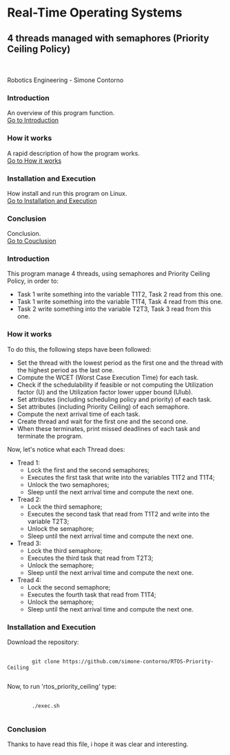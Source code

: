 # Real-Time Operating Systems
## 4 threads managed with semaphores (Priority Ceiling Policy)

<br><br>
Robotics Engineering - Simone Contorno<br>

### Introduction
An overview of this program function.<br>
[Go to Introduction](#intro)

### How it works
A rapid description of how the program works.<br>
[Go to How it works](#how)

### Installation and Execution
How install and run this program on Linux.<br>
[Go to Installation and Execution](#installation)

### Conclusion
Conclusion.<br>
[Go to Couclusion](#conclusion)

<a name="intro"></a>
### Introduction

This program manage 4 threads, using semaphores and Priority Ceiling Policy, in order to:
<ul>
    <li>Task 1 write something into the variable T1T2, Task 2 read from this one.</li>
    <li>Task 1 write something into the variable T1T4, Task 4 read from this one.</li>
    <li>Task 2 write something into the variable T2T3, Task 3 read from this one.</li>
</ul>

<a name="how"></a>
### How it works

To do this, the following steps have been followed:
<ul>
    <li>Set the thread with the lowest period as the first one and the
    thread with the highest period as the last one.</li>
    <li>Compute the WCET (Worst Case Execution Time) for each task.</li>
    <li>Check if the schedulability if feasible or not computing the 
    Utilization factor (U) and the Utilization factor lower upper bound
    (Ulub).</li>
    <li>Set attributes (including scheduling policy and priority) of each task.</li>
    <li>Set attributes (including Priority Ceiling) of each semaphore.</li>
    <li>Compute the next arrival time of each task.</li>
    <li>Create thread and wait for the first one and the second one.</li>
    <li>When these terminates, print missed deadlines of each task and terminate the program.</li>
</ul>

Now, let's notice what each Thread does:
<ul>
    <li>Tread 1: 
        <ul>
            <li>Lock the first and the second semaphores;</li>
            <li>Executes the first task that write into the variables T1T2 and T1T4;</li>
            <li>Unlock the two semaphores;</li>
            <li>Sleep until the next arrival time and compute the next one.</li>
        </ul>
    </li>
    <li>Tread 2: 
        <ul>
            <li>Lock the third semaphore;</li>
            <li>Executes the second task that read from T1T2 and write into the variable T2T3;</li>
            <li>Unlock the semaphore;</li>
            <li>Sleep until the next arrival time and compute the next one.</li>
        </ul>
    </li>
    <li>Tread 3: 
        <ul>
            <li>Lock the third semaphore;</li>
            <li>Executes the third task that read from T2T3;</li>
            <li>Unlock the semaphore;</li>
            <li>Sleep until the next arrival time and compute the next one.</li>
        </ul>
    </li>
    <li>Tread 4: 
        <ul>
            <li>Lock the second semaphore;</li>
            <li>Executes the fourth task that read from T1T4;</li>
            <li>Unlock the semaphore;</li>
            <li>Sleep until the next arrival time and compute the next one.</li>
        </ul>
    </li>
</ul>

<a name="installation"></a>
### Installation and Execution

Download the repository:

<pre>
    <code>
        git clone https://github.com/simone-contorno/RTOS-Priority-Ceiling
    </code>
</pre>

Now, to run 'rtos_priority_ceiling' type:

<pre>
    <code>
        ./exec.sh
    </code>
</pre>

<a name="conclusion"></a>
### Conclusion

Thanks to have read this file, i hope it was clear and interesting.